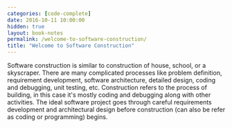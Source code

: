 ```yaml
---
categories: [code-complete]
date: 2016-10-11 10:00:00
hidden: true
layout: book-notes
permalink: /welcome-to-software-construction/
title: "Welcome to Software Construction"
---
```


Software construction is similar to construction of house, school, or a skyscraper. There are many complicated processes like problem definition, requirement development, software architecture, detailed design, coding and debugging, unit testing, etc. Construction refers to the process of building, in this case it's mostly coding and debugging along with other activities. The ideal software project goes through careful requirements development and architectural design before construction (can also be refer as coding or programming) begins.